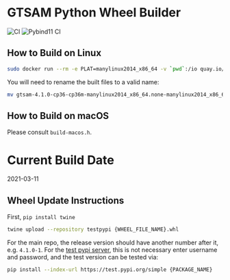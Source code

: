# GTSAM Python Wheel Builder

![CI](https://github.com/ProfFan/gtsam-manylinux-build/workflows/CI/badge.svg) ![Pybind11 CI](https://github.com/borglab/gtsam-manylinux-build/workflows/Pybind11%20CI/badge.svg)

## How to Build on Linux

```bash
sudo docker run --rm -e PLAT=manylinux2014_x86_64 -v `pwd`:/io quay.io/pypa/manylinux2014_x86_64 /io/build-wheels.sh
```

You will need to rename the built files to a valid name:

```bash
mv gtsam-4.1.0-cp36-cp36m-manylinux2014_x86_64.none-manylinux2014_x86_64.whl gtsam-4.1.0-cp36-none-any.whl
```

## How to Build on macOS

Please consult `build-macos.h`.

# Current Build Date

2021-03-11

## Wheel Update Instructions

First, `pip install twine`

```bash
twine upload --repository testpypi {WHEEL_FILE_NAME}.whl
```
For the main repo, the release version should have another number after it, e.g. `4.1.0-1`. For the [test pypi server](https://test.pypi.org/project/gtsam/), this is not necessary
enter username and password,  and the test version can be tested via:
```bash
pip install --index-url https://test.pypi.org/simple {PACKAGE_NAME}
```
